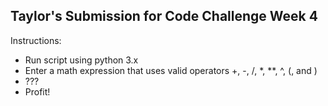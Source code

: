 ## Taylor's Submission for Code Challenge Week 4

Instructions:
 - Run script using python 3.x
 - Enter a math expression that uses valid operators +, -, /, *, **, ^, (, and )
 - ???
 - Profit!
